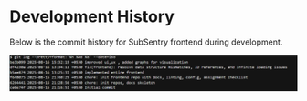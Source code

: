 # Development History

Below is the commit history for SubSentry frontend during development.

![Git Log Screenshot](./git-log-screenshot.png)
